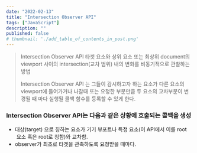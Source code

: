 ```yaml
---
date: "2022-02-13"
title: "Intersection Observer API"
tags: ["JavaScript"]
description: ""
published: false
# thumbnail: './add_table_of_contents_in_post.png'
---
```


> Intersection Observer API
> 타겟 요소와 상위 요소 또는 최상위 document의 viewport 사이의 intersection(교차 범위) 내의 변화를 비동기적으로 관찰하는 방법
>
> Intersection Observer API 는 그들이 감시하고자 하는 요소가 다른 요소의 viewport에 들어가거나 나갈때 또는 요청한 부분만큼 두 요소의 교차부분이 변경될 때 마다 실행될 콜백 함수를 등록할 수 있게 한다.

### Intersection Observer API는 다음과 같은 상황에 호출되는 콜백을 생성

- 대상(target) 으로 칭하는 요소가 기기 뷰포트나 특정 요소(이 API에서 이를 root
   요소 혹은 root로 칭함)와 교차함.
- observer가 최초로 타겟을 관측하도록 요청받을 때마다.

